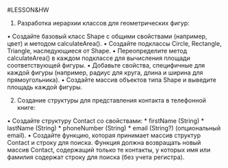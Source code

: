 #LESSON&HW
1. Разработка иерархии классов для геометрических фигур:

  •  Создайте базовый класс Shape с общими свойствами (например, цвет) и методом calculateArea().
  •  Создайте подклассы Circle, Rectangle, Triangle, наследующиеся от Shape.
  •  Переопределите метод calculateArea() в каждом подклассе для вычисления площади соответствующей фигуры.
  •  Добавьте свойства, специфичные для каждой фигуры (например, радиус для круга, длина и ширина для прямоугольника).
  •  Создайте массив объектов типа Shape и выведите площадь каждой фигуры.

2. Создание структуры для представления контакта в телефонной книге:

  •  Создайте структуру Contact со свойствами:
    *  firstName (String)
    *  lastName (String)
    *  phoneNumber (String)
    *  email (String?) (опциональный email).
  •  Создайте функцию, которая принимает массив структур Contact и строку для поиска. Функция должна возвращать новый массив Contact, содержащий только те контакты, у которых имя или фамилия содержат строку для поиска (без учета регистра).
